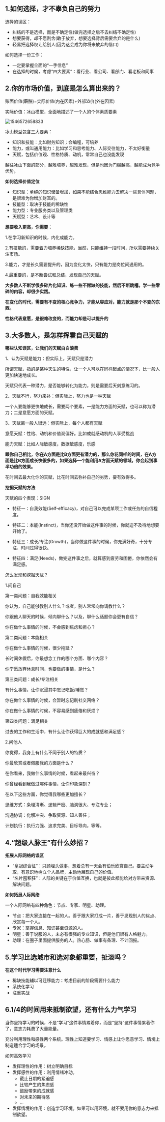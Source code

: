 ## 1.如何选择，才不辜负自己的努力

选择的误区：

- 纠结的不是选择，而是不确定性(做完选择之后不去纠结不确定性)
- 想要获得，却不愿割舍(敢于放弃，想要选择背后需要舍弃的是什么)
- 轻易把选择权让给别人(因为这会成为你将来放弃的借口)

如何选择一份工作：

- 一定要掌握全面的“一手信息”
- 在选择的时候，考虑“四大要素”：看行业、看公司、看部门、看老板和同事

## 2.你的市场价值，到底是怎么算出来的？

账面价值(薪酬)=实际价值(内在因素)+外部溢价(外在因素)

实际价值：冰山模型，全面地描述了一个人的个体素质要素

![1546572658833](冰山模型.png)

冰山模型包含三大要素：

- 知识和技能：比如财务知识；会编程，可培养
- 能力，或叫通用能力：比如学习和思考能力、人际交往能力，不太好衡量
- 天赋，包括价值观、性格特质、动机，常常自己也没能发现

越往冰山下面的部分，越难培养，越难发现，但是也因为门槛越高，越能成为竞争优势。

**如何选择价值定位**

- 知识型：单纯的知识储备增加，如果不能结合思维能力去解决一些具体问题，是很难为你增加财富的。
- 技能型：取决于技能的稀缺性
- 能力型：专业服务类以及管理类
- 天赋型：艺术、设计等

**想要收入更高，你需要**：

1.在学习新知识的时候，内化成能力。

2.有技能的，需要着力培养稀缺技能，当然，只能维持一段时间，所以需要持续关注市场。

3.能力，才是长久需要提升的，因为变化太快，只有能力是岗位间通用的。

4.最重要的，是不断尝试和总结，发现自己的天赋。



**大多数人不断学很多碎片化知识、练一些不稀缺的技能，然后不断跳槽。学一些零碎的内容，却很少实践。**

**在变化的时代，需要有不变的核心竞争力，才能从容应对，能力就是那个不变的东西。**

**性格代表意愿，是很难改变的，而能力却是可以提升的**

## 3.大多数人，是怎样挥霍自己天赋的

**哪些认知误区，让我们的天赋白白浪费**

1、认为天赋是能力：但实际上，天赋只是潜力

所谓天赋，指的是某种天生的特性，让一个人可以在同样起点的情况下，比一般人更加快速地成长。

天赋只代表一种潜力，是否能够转化为能力，则是需要后天刻意练习的。

2、天赋不行，努力来补：但实际上，努力也是一种天赋

一个人要能够更快地成长，需要两个要素，一是能力方面的天赋，也可以称为潜力；二是意愿方面的天赋。

3、天赋离一般人很远：但实际上，每个人都有天赋

意愿天赋：性格、动机和价值观偏好。比如成就感动机的人享受挑战

能力天赋：比如人际敏感度，数据敏感度，乐感

**跟你自己相比，你在A方面是比B方面更有潜力的，那么你花同样的时间，在A方面是比B方面成长快很多的，如果选择一个能利用A方面天赋的领域，你会起到事半功倍的效果。**

花时间去最大化你的天赋，比花时间去弥补自己的劣势，要有效得多。

**挖掘天赋的方法**

天赋的四个表现：SIGN

- 特征一：自我效能(Self-efficacy)，对自己可以完成某项工作或任务的自信程度。

- 特征二：本能(Instinct)，当你还没开始做这件事的时候，你就迫不及待地想要开始了。

- 特征三：成长/专注(Growth)，当你做这件事的时候，你充满好奇，十分专注，时间过得很快。

- 特征四：满足(Needs)，做完这件事之后，就算感到疲劳和困倦，你依然会有满足感。

怎么发现和挖掘天赋？

1.问自己

第一类问题：自我效能相关

你认为，自己能够教别人什么？或者，别人常常向你请教什么？

你跟他人聊天的时候，倾向聊什么？以及，聊什么话题你会更有自信？

你在做什么事情的时候，不会感到焦虑和担心？



第二类问题：本能相关

你在做什么事情的时候，很少拖延？

长时间休假后，你最想念工作的哪个方面、哪个内容？

你宁愿放弃休息时间，也要做的事情，是什么？



第三类问题：成长/专注相关

有什么事情，让你沉浸其中忘记吃饭/睡觉？

你在做什么事情的时候，会暂时忘记刷社交网络？

你在做什么事情的时候，不容易感到疲倦和厌烦？



第四类问题：满足相关

过去的工作和生活中，有什么让你获得巨大的成就感和满足感？



2.问他人

你觉得，我身上有什么不同于别人的特质？

你最欣赏或者佩服我的方面是什么？

在你看来，我做什么事情的时候，看起来最兴奋？

你曾经看到我做过哪件事情，让你印象深刻？



在以下这些方面，你觉得我哪些更加擅长？

思维方式：条理清晰、逻辑严密、脑洞很大、专注专业；

沟通协调：化解冲突、争取资源、知人善任；

计划执行：执行力强、追求完美、目标导向，等等。



## 4.“超级人脉王”有什么妙招？

**拓展人际网络的误区**

- “皇冠综合征”：只顾埋头做事，想着总有一天会有伯乐欣赏自己。要主动争取，有意识地树立个人品牌，主动地展现自己的价值。
- “名片囤积狂”：人际的关键在于价值互换，也就是彼此都能给对方带来资源、解决问题。

**如何拓展人际网络**

一个人际网络有四种角色：节点、专家、明星、助理。

- 节点：把大家连接在一起的人。善于跟大家打成一片，善于发现别人的优点、欣赏每一个人。
- 专家：掌握信息、知识甚至资源的人。
- 明星：善于说服的人，未必有很强的专业知识，但是他们很有人格魅力。
- 助理：在圈子里面提供服务的人。热心肠、做事有条理、不计回报。

## 5.学习比选城市和选对象都重要，扯淡吗？

**在这个时代学习需要注意什么**

- 稀缺技能辅以可迁移能力：考虑目前的阶段需要什么能力
- 系统化学习
- 注重实战

## 6.1/4的时间用来抵制欲望，还有什么力气学习

当你坚持学习的时候，不是“学习”这件事情累着你，而是“坚持”这件事情累着你了，意志力耗费了大量能量。

充分利用理性和感性两个系统。理性上知道要学习、情感上让你愿意学习、情境上制造适合学习的场景。

如何高效学习

- 发挥理性的作用：树立明确目标
- 发挥感性的作用：利用情绪冲动。
  - 截止日期的紧迫感
  - 比较产生的焦虑感
  - 鼓励带来的成就感
  - 对未来的期待感
  - ...
- 发挥情境的作用：创造学习环境。如果可以用环境，就不要用你的意志力来抵制欲望。



